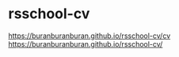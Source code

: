 # rsschool-cv
https://buranburanburan.github.io/rsschool-cv/cv
https://buranburanburan.github.io/rsschool-cv/
